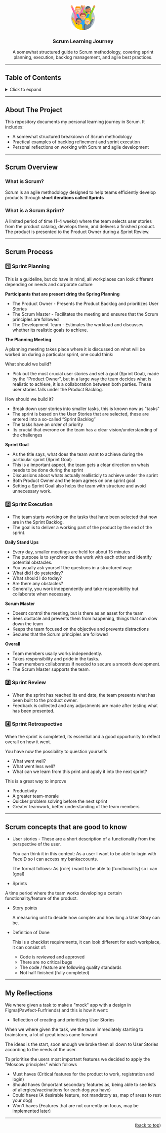 <a id="readme-top"></a>

<br />
<div align="center">
  <a href="https://github.com/Jeria93/scrum-guide">
    <img src="diversity.png" alt="Logo" width="80" height="80">
  </a>

  <h3 align="center">Scrum Learning Journey</h3>

  <p align="center">
    A somewhat structured guide to Scrum methodology, covering sprint planning, execution, backlog management, and agile best practices.
  </p>
</div>

---
## Table of Contents
<details>
  <summary>Click to expand</summary>
  <ol>
    <li><a href="#about-the-project">About The Project</a></li>
    <li><a href="#scrum-overview">Scrum Overview</a></li>
    <li><a href="#scrum-process">Scrum Process</a>
      <ul>
        <li><a href="#sprint-planning">Sprint Planning</a></li>
        <li><a href="#sprint-execution">Sprint Execution</a></li>
        <li><a href="#sprint-review">Sprint Review</a></li>
        <li><a href="#sprint-retrospective">Sprint Retrospective</a></li>
      </ul>
    </li>
    <li><a href="#concepts-and-terminology">Concepts & Terminology</a></li>
    <li><a href="#my-reflections">My Reflections</a></li>
    <li><a href="#contact">Contact</a></li>
  </ol>
</details>

---
## About The Project
This repository documents my personal learning journey in Scrum. It includes:
- A somewhat structured breakdown of Scrum methodology
- Practical examples of backlog refinement and sprint execution
- Personal reflections on working with Scrum and agile development
---
## Scrum Overview
### What is Scrum?
Scrum is an agile methodology designed to help teams efficiently develop products through **short iterations called Sprints**

### What is a Scrum Sprint?

A limited period of time (1-4 weeks) where the team selects user stories from the product catalog, develops them, and delivers a finished product. The product is presented to the Product Owner during a Sprint Review.

---
## Scrum Process

### **1️⃣ Sprint Planning**
This is a guideline, but do have in mind, all workplaces can look different depending on needs and corporate culture

**Participants that are present dring the Spring Planning**

- The Product Owner - Presents the Product Backlog and prioritizes User Stories
- The Scrum Master - Facilitates the meeting and ensures that the Scrum principles are followed
- The Development Team - Estimates the workload and discusses whether its realistic goals to achieve.

**The Planning Meeting**

A planning meeting takes place where it is discussed on what will be worked on during a particular sprint, one could think:

What should we build?
- Pick out the most crucial user stories and set a goal (Sprint Goal), made by the “Product Owner”, but in a large way the team decides what is realistic to achieve, it is a collaboration between both parties. These user stories falls under the Product Backlog.

How should we build it? 

- Break down user stories into smaller tasks, this is known now as "tasks"
- The sprint is based on the User Stories that are selected, these are entered into a so-called “Sprint Backlog”
- The tasks have an order of priority
- Its crucial that everone on the team has a clear vision/understanding of the challenges

**Sprint Goal**
- As the title says, what does the team want to achieve during the particular sprint (Sprint Goal)
- This is a important aspect, the team gets a clear direction on whats needs to be done during the sprint
- Discussions about whats actually reallisticly to achieve under the sprint
- Both Product Owner and the team agrees on one sprint goal
- Setting a Sprint Goal also helps the team with structure and avoid unnecessary work.


### **2️⃣ Sprint Execution**

- The team starts working on the tasks that have been selected that now are in the Sprint Backlog.
- The goal is to deliver a working part of the product by the end of the sprint.

**Daily Stand Ups**
- Every day, smaller meetings are held for about 15 minutes
- The purpose is to synchronize the work with each other and identify potential obstacles.
- You usually ask yourself the questions in a structured way:
- What did I do yesterday?
- What should I do today?
- Are there any obstacles?
- Generally, you work independently and take responsibility but collaborate when necessary.

**Scrum Master**
- Doesnt control the meeting, but is there as an asset for the team
- Sees obstacle and prevents them from happening, things that can slow down the team
- Keeps the team focused on the objective and prevents distractions
- Secures that the Scrum principles are followed 

**Overall**
- Team members usally works independently.
- Takes responsibility and pride in the tasks.
- Team members collaborates if needed to secure a smooth development.
- The Scrum Master supports the team.

### **3️⃣ Sprint Review**

- When the sprint has reached its end date, the team presents what has been built to the product owner.
- Feedback is collected and any adjustments are made after testing what has been presented.


### **4️⃣ Sprint Retrospective**

When the sprint is completed, its essential and a good opportunity to reflect overall on how it went.

You have now the possibility to question yourselfs
- What went well?
- What went less well?
- What can we learn from this print and apply it into the next sprint?

This is a great way to improve
- Productivity
- A greater team-morale
- Quicker problem solving before the next sprint
- Greater teamwork, better understanding of the team members 
---
## Scrum concepts that are good to know

- User stories - These are a short description of a functionality from the perspective of the user.

  You can think it in this context: As a user I want to be able to login with FaceID so i can access my bankaccounts.

  The format follows: As [role] i want to be able to [functionality] so i can [goal]

 - Sprints
 
  A time period where the team works developing a certain functionality/feature of the product.

- Story points

  A measuring unit to decide how complex and how long a User Story can be.

- Definition of Done

  This is a checklist requirements, it can look different for each workplace, it can consist of:
  
  - Code is reviewed and approved
  - There are no critical bugs
  - The code / feature are following quality standards
  - Not half finished (fully completed)
---
## My Reflections

We where given a task to make a "mock" app with a design in Figma(Pawfect-Furfriends) and this is how it went:

- Reflection of creating and prioritizing User Stories

When we where given the task, we the team immediately starting to brainstorm, a lot of great ideas came forward

The ideas is the start, soon enough we broke them all down to User Stories according to the needs of the user.

To prioritise the users most important features we decided to apply the "Moscow principles" which follows
- Must haves (Critical features for the product to work, registration and login)
- Should haves (Important secondary features as, being able to see lists of allergies/vaccinations for each dog you have)
- Could haves (A desirable feature, not mandatory as, map of areas to rest your dog)
- Won't haves (Features that are not currently on focus, may be implemented later)

---


<p align="right">(<a href="#readme-top">back to top</a>)</p>

